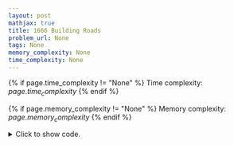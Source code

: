 ```yaml
---
layout: post
mathjax: true
title: 1666 Building Roads
problem_url: None
tags: None
memory_complexity: None
time_complexity: None
---
```




{% if page.time_complexity != "None" %}
Time complexity: ${{ page.time_complexity }}$
{% endif %}

{% if page.memory_complexity != "None" %}
Memory complexity: ${{ page.memory_complexity }}$
{% endif %}

<details>
<summary>
<p style="display:inline">Click to show code.</p>
</summary>
```cpp
{% raw %}
using namespace std;
using vi = vector<int>;
const int NMAX = 1e5 + 11;
int n, m, parent[NMAX], sz[NMAX];
void make_set(int u)
{
    parent[u] = u;
    sz[u] = 1;
}
int find_set(int u)
{
    if (u == parent[u])
        return u;
    return parent[u] = find_set(parent[u]);
}
void union_set(int u, int v)
{
    u = find_set(u);
    v = find_set(v);
    if (u != v)
    {
        if (sz[u] < sz[v])
            swap(u, v);
        parent[v] = u;
        sz[u] += sz[v];
    }
}
int main(void)
{
    int u, v;
    cin >> n >> m;
    for (int u = 1; u <= n; ++u)
        make_set(u);
    for (int i = 0; i < m; ++i)
    {
        cin >> u >> v;
        union_set(u, v);
    }
    vi heads;
    for (int u = 1; u <= n; ++u)
        if (find_set(u) == u)
            heads.push_back(u);
    int reps = heads.size();
    cout << reps - 1 << endl;
    if (reps == 1)
        return 0;
    for (int i = 1; i < reps; ++i)
        cout << heads[i - 1] << " " << heads[i] << endl;
    return 0;
}

{% endraw %}
```
</details>

